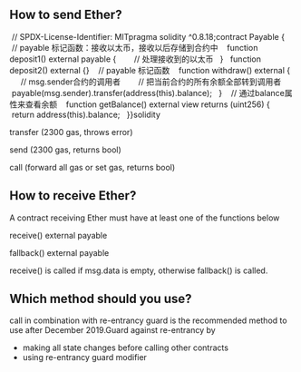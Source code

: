 ## How to send Ether?

 // SPDX-License-Identifier: MITpragma solidity ^0.8.18;contract Payable  {    // payable 标记函数：接收以太币，接收以后存储到合约中    function deposit1() external payable {        // 处理接收到的以太币    }​    function deposit2() external {}​    // payable 标记函数    function withdraw() external {        // msg.sender合约的调用者        // 把当前合约的所有余额全部转到调用者        payable(msg.sender).transfer(address(this).balance);    }​    // 通过balance属性来查看余额    function getBalance() external view returns (uint256) {        return address(this).balance;    }}solidity

transfer (2300 gas, throws error)

send (2300 gas, returns bool)

call (forward all gas or set gas, returns bool)

## How to receive Ether?

A contract receiving Ether must have at least one of the functions below

receive() external payable

fallback() external payable

receive() is called if msg.data is empty, otherwise fallback() is called.

## Which method should you use?

call in combination with re-entrancy guard is the recommended method to use after December 2019.Guard against re-entrancy by

- making all state changes before calling other contracts
- using re-entrancy guard modifier
